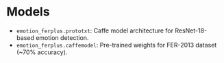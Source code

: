 # Models
- `emotion_ferplus.prototxt`: Caffe model architecture for ResNet-18-based emotion detection.
- `emotion_ferplus.caffemodel`: Pre-trained weights for FER-2013 dataset (~70% accuracy).